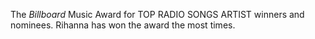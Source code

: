 The _Billboard_ Music Award for TOP RADIO SONGS ARTIST winners and nominees. Rihanna has won the award the most times.
